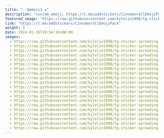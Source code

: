 ```yaml
---
title: "☆ @emoji1 ★"
description: "custom_emoji: https://t.me/addstickers/CinnamorollEmojiPack"
featured_image: "https://raw.githubusercontent.com/kylelin1998/tg-sticker-spreading-worldwide-images/main/img/2bf3a65b-47a2-4d8e-8f4c-c59574d719e9.jpg"
link: "https://t.me/addstickers/CinnamorollEmojiPack"
weight: 3
date: 2024-01-16T19:54:19+08:00
images:
  - https://raw.githubusercontent.com/kylelin1998/tg-sticker-spreading-worldwide-images/main/img/2bf3a65b-47a2-4d8e-8f4c-c59574d719e9.jpg
  - https://raw.githubusercontent.com/kylelin1998/tg-sticker-spreading-worldwide-images/main/img/ec24b072-62e6-4805-98d0-f2a1a592387a.jpg
  - https://raw.githubusercontent.com/kylelin1998/tg-sticker-spreading-worldwide-images/main/img/df3a52d4-cc94-4811-a4c0-708c843286d3.jpg
  - https://raw.githubusercontent.com/kylelin1998/tg-sticker-spreading-worldwide-images/main/img/8212e82b-8251-4d8b-bf3f-8d4bc9f727c5.jpg
  - https://raw.githubusercontent.com/kylelin1998/tg-sticker-spreading-worldwide-images/main/img/3ab5b246-f784-4362-b24b-81fbac7b8829.jpg
  - https://raw.githubusercontent.com/kylelin1998/tg-sticker-spreading-worldwide-images/main/img/15491d52-9b4d-43f4-a072-01fa037bf201.jpg
  - https://raw.githubusercontent.com/kylelin1998/tg-sticker-spreading-worldwide-images/main/img/3d55bd79-2690-4148-889d-efdb4a919647.jpg
  - https://raw.githubusercontent.com/kylelin1998/tg-sticker-spreading-worldwide-images/main/img/21befe8b-2be2-4363-9042-bccb6306b388.jpg
  - https://raw.githubusercontent.com/kylelin1998/tg-sticker-spreading-worldwide-images/main/img/16a167da-ab7f-47a7-9152-d45a5fa9d052.jpg
  - https://raw.githubusercontent.com/kylelin1998/tg-sticker-spreading-worldwide-images/main/img/7f03e498-45d4-41af-ba25-3d2c93035a48.jpg
  - https://raw.githubusercontent.com/kylelin1998/tg-sticker-spreading-worldwide-images/main/img/283b2139-28eb-4953-a549-0b08dd3d2a64.jpg
  - https://raw.githubusercontent.com/kylelin1998/tg-sticker-spreading-worldwide-images/main/img/1e57c264-04e8-4c93-b9f2-7a848f4e349a.jpg
  - https://raw.githubusercontent.com/kylelin1998/tg-sticker-spreading-worldwide-images/main/img/fd8740f4-8fe5-49a9-bbbb-a63757e3546c.jpg
  - https://raw.githubusercontent.com/kylelin1998/tg-sticker-spreading-worldwide-images/main/img/3c0abea8-429e-417c-9190-21f195feb9fb.jpg
  - https://raw.githubusercontent.com/kylelin1998/tg-sticker-spreading-worldwide-images/main/img/a0f23092-1091-4ef9-a3c7-d312cb6f2b43.jpg
  - https://raw.githubusercontent.com/kylelin1998/tg-sticker-spreading-worldwide-images/main/img/85718690-6f0e-4b8e-a034-16a8a31ef8fa.jpg
  - https://raw.githubusercontent.com/kylelin1998/tg-sticker-spreading-worldwide-images/main/img/9a98904c-c645-4fea-843f-58c5768838d0.jpg
  - https://raw.githubusercontent.com/kylelin1998/tg-sticker-spreading-worldwide-images/main/img/a6ac61f7-65b0-4ef3-9bb0-0c64ab03408a.jpg
  - https://raw.githubusercontent.com/kylelin1998/tg-sticker-spreading-worldwide-images/main/img/1295038c-ff87-4eab-b52d-66212612670a.jpg
  - https://raw.githubusercontent.com/kylelin1998/tg-sticker-spreading-worldwide-images/main/img/12b3d046-129f-4889-aaca-3fc2502e856f.jpg
---
```

